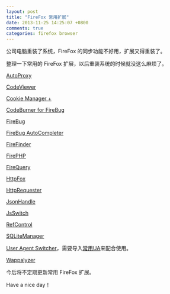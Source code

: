 ```yaml
---
layout: post
title: "FireFox 常用扩展"
date: 2013-11-25 14:25:07 +0800
comments: true
categories: firefox browser
---
```

公司电脑重装了系统，FireFox 的同步功能不好用，扩展又得重装了。

整理一下常用的 FireFox 扩展，以后重装系统的时候就没这么麻烦了。

<!-- more -->


[AutoProxy](https://addons.mozilla.org/zh-CN/firefox/addon/autoproxy/?src=search)

[CodeViewer](https://addons.mozilla.org/zh-CN/firefox/addon/codeviewer/?src=search)

[Cookie Manager +](https://addons.mozilla.org/zh-CN/firefox/addon/cookies-manager-plus/?src=ss)

[CodeBurner for FireBug](https://addons.mozilla.org/zh-CN/firefox/addon/codeburner-for-firebug/?src=search)

[FireBug](https://addons.mozilla.org/zh-CN/firefox/addon/firebug/?src=search)

[FireBug AutoCompleter](https://addons.mozilla.org/zh-CN/firefox/addon/firebug-autocompleter/?src=api)

[FireFinder](https://addons.mozilla.org/en-US/firefox/addon/11905/)

[FirePHP](https://addons.mozilla.org/en-US/firefox/addon/firephp/)

[FireQuery](https://addons.mozilla.org/zh-CN/firefox/addon/firequery/)

[HttpFox](https://addons.mozilla.org/zh-CN/firefox/addon/httpfox/?src=search)

[HttpRequester](https://addons.mozilla.org/zh-CN/firefox/addon/httprequester/?src=api)

[JsonHandle](https://addons.mozilla.org/zh-CN/firefox/addon/JSON-handle/)

[JsSwitch](https://addons.mozilla.org/zh-TW/firefox/addon/js-switch/)

[RefControl](https://addons.mozilla.org/zh-TW/firefox/addon/refcontrol/?src=ss)

[SQLiteManager](https://addons.mozilla.org/zh-TW/firefox/addon/sqlite-manager/?src=search)

[User Agent Switcher](https://addons.mozilla.org/zh-CN/firefox/addon/user-agent-switcher/)，需要导入[常用UA](http://techpatterns.com/downloads/download_item.php?folder=firefox&filename=useragentswitcher.xml)来配合使用。

[Wappalyzer](https://addons.mozilla.org/zh-TW/firefox/addon/wappalyzer/?src=ss)

今后将不定期更新常用 FireFox 扩展。

Have a nice day！
